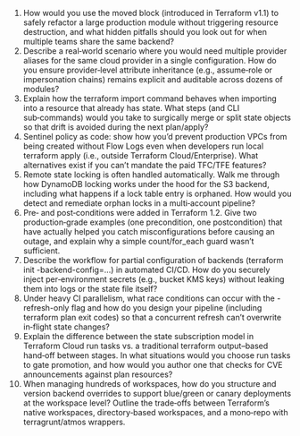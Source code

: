 

1. How would you use the moved block (introduced in Terraform v1.1) to safely refactor a large production module without triggering resource destruction, and what hidden pitfalls should you look out for when multiple teams share the same backend?
2. Describe a real‑world scenario where you would need multiple provider aliases for the same cloud provider in a single configuration. How do you ensure provider‑level attribute inheritance (e.g., assume‑role or impersonation chains) remains explicit and auditable across dozens of modules?
3. Explain how the terraform import command behaves when importing into a resource that already has state. What steps (and CLI sub‑commands) would you take to surgically merge or split state objects so that drift is avoided during the next plan/apply?
4. Sentinel policy as code: show how you’d prevent production VPCs from being created without Flow Logs even when developers run local terraform apply (i.e., outside Terraform Cloud/Enterprise). What alternatives exist if you can’t mandate the paid TFC/TFE features?
5. Remote state locking is often handled automatically. Walk me through how DynamoDB locking works under the hood for the S3 backend, including what happens if a lock table entry is orphaned. How would you detect and remediate orphan locks in a multi‑account pipeline?
6. Pre‑ and post‑conditions were added in Terraform 1.2. Give two production‑grade examples (one precondition, one postcondition) that have actually helped you catch misconfigurations before causing an outage, and explain why a simple count/for_each guard wasn’t sufficient.
7. Describe the workflow for partial configuration of backends (terraform init -backend-config=…) in automated CI/CD. How do you securely inject per‑environment secrets (e.g., bucket KMS keys) without leaking them into logs or the state file itself?
8. Under heavy CI parallelism, what race conditions can occur with the -refresh-only flag and how do you design your pipeline (including terraform plan exit codes) so that a concurrent refresh can’t overwrite in‑flight state changes?
9. Explain the difference between the state subscription model in Terraform Cloud run tasks vs. a traditional terraform output–based hand‑off between stages. In what situations would you choose run tasks to gate promotion, and how would you author one that checks for CVE announcements against plan resources?
10. When managing hundreds of workspaces, how do you structure and version backend overrides to support blue/green or canary deployments at the workspace level? Outline the trade‑offs between Terraform’s native workspaces, directory‑based workspaces, and a mono‑repo with terragrunt/atmos wrappers.

